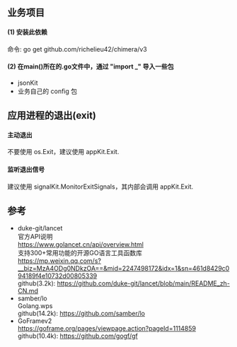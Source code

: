 ## 业务项目

#### (1) 安装此依赖

命令: go get github.com/richelieu42/chimera/v3

#### (2) 在main()所在的.go文件中，通过 "import _" 导入一些包

- jsonKit
- 业务自己的 config 包

## 应用进程的退出(exit)

#### 主动退出

不要使用 os.Exit，建议使用 appKit.Exit.

#### 监听退出信号

建议使用 signalKit.MonitorExitSignals，其内部会调用 appKit.Exit.

## 参考

- duke-git/lancet  
  官方API说明  
  https://www.golancet.cn/api/overview.html  
  支持300+常用功能的开源GO语言工具函数库  
  https://mp.weixin.qq.com/s?__biz=MzA4ODg0NDkzOA==&mid=2247498172&idx=1&sn=461d8429c094189f4e10732d00805339  
  github(3.2k): https://github.com/duke-git/lancet/blob/main/README_zh-CN.md
- samber/lo  
  Golang.wps  
  github(14.2k): https://github.com/samber/lo
- GoFramev2  
  https://goframe.org/pages/viewpage.action?pageId=1114859  
  github(10.4k): https://github.com/gogf/gf





